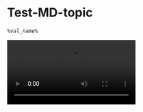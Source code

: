 # Test-MD-topic

<var name="val_name" value="{name}" instance="!dcv"/>

<code>%val_name%</code>

<video src="test.mp4"/>

<video src="goLand.mp4"/>

## Title

{style="narrow"}
Vanilla JS
: See section for more details.

